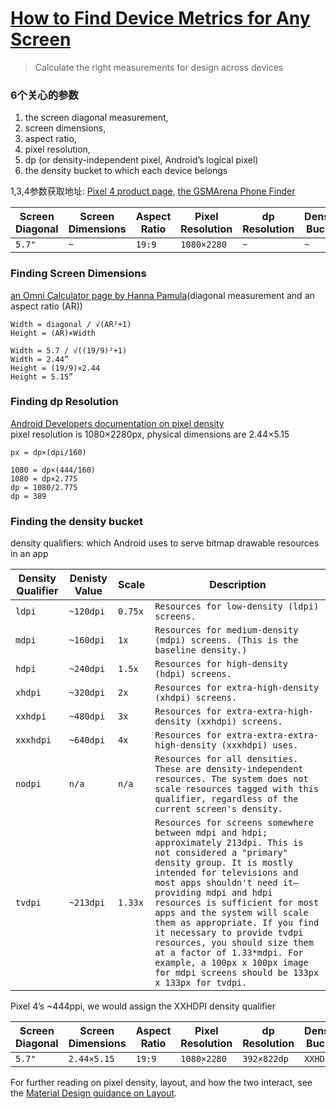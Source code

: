 # [How to Find Device Metrics for Any Screen](https://medium.com/google-design/how-to-find-device-metrics-for-any-screen-62b9ad84d097)
> Calculate the right measurements for design across devices

### 6个关心的参数
1. the screen diagonal measurement,   
2. screen dimensions,   
3. aspect ratio,   
4. pixel resolution,   
5. dp (or density-independent pixel, Android’s logical pixel)   
6. the density bucket to which each device belongs

1,3,4参数获取地址:
[Pixel 4 product page](https://store.google.com/product/pixel_4_specs), 
[the GSMArena Phone Finder](https://www.gsmarena.com/search.php3?)
<!-- Copyright 2020 Google LLC.
   SPDX-License-Identifier: Apache-2.0 -->
| Screen Diagonal | Screen Dimensions | Aspect Ratio | Pixel Resolution | dp Resolution | Density Bucket |
| --------------- | ----------------- | ----------------- | ----------------- | ----------------- | ----------------- |
| `5.7"` | `~` | `19:9` | `1080×2280` | `~` | `~` |

### Finding Screen Dimensions
[an Omni Calculator page by Hanna Pamula](https://www.omnicalculator.com/other/screen-size)(diagonal measurement and an aspect ratio (AR))  
```
Width = diagonal / √(AR²+1)
Height = (AR)×Width
```
```
Width = 5.7 / √((19/9)²+1)
Width = 2.44”
Height = (19/9)×2.44
Height = 5.15”
```

### Finding dp Resolution
[Android Developers documentation on pixel density](https://developer.android.com/training/multiscreen/screendensities)  
pixel resolution is 1080×2280px, physical dimensions are 2.44×5.15
```
px = dp×(dpi/160)
```
```
1080 = dp×(444/160)
1080 = dp×2.775
dp = 1080/2.775
dp = 389
```

### Finding the density bucket 
density qualifiers:  which Android uses to serve bitmap drawable resources in an app   

| Density Qualifier | Denisty Value | Scale | Description |
| --------------- | ----------------- | ----------------- | ----------------- |
| `ldpi` | `~120dpi` | `0.75x` | `Resources for low-density (ldpi) screens.` |
| `mdpi` | `~160dpi` | `1x` | `Resources for medium-density (mdpi) screens. (This is the baseline density.)` |
| `hdpi` | `~240dpi` | `1.5x` | `Resources for high-density (hdpi) screens.` |
| `xhdpi` | `~320dpi` | `2x` | `Resources for extra-high-density (xhdpi) screens.` |
| `xxhdpi` | `~480dpi` | `3x` | `Resources for extra-extra-high-density (xxhdpi) screens.` |
| `xxxhdpi` | `~640dpi` | `4x` | `Resources for extra-extra-extra-high-density (xxxhdpi) uses.` |
| `nodpi` | `n/a` | `n/a` | `Resources for all densities. These are density-independent resources. The system does not scale resources tagged with this qualifier, regardless of the current screen's density.` |
| `tvdpi` | `~213dpi` | `1.33x` | `Resources for screens somewhere between mdpi and hdpi; approximately 213dpi. This is not considered a "primary" density group. It is mostly intended for televisions and most apps shouldn't need it—providing mdpi and hdpi resources is sufficient for most apps and the system will scale them as appropriate. If you find it necessary to provide tvdpi resources, you should size them at a factor of 1.33*mdpi. For example, a 100px x 100px image for mdpi screens should be 133px x 133px for tvdpi.` |

Pixel 4’s ~444ppi, we would assign the XXHDPI density qualifier

<!-- Copyright 2020 Google LLC.
   SPDX-License-Identifier: Apache-2.0 -->
| Screen Diagonal | Screen Dimensions | Aspect Ratio | Pixel Resolution | dp Resolution | Density Bucket |
| --------------- | ----------------- | ----------------- | ----------------- | ----------------- | ----------------- |
| `5.7"` | `2.44×5.15` | `19:9` | `1080×2280` | `392×822dp` | `XXHDPI` |

For further reading on pixel density, layout, and how the two interact, see the [Material Design guidance on Layout](https://material.io/design/layout/understanding-layout.html#usage).
